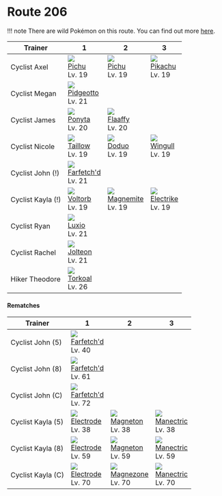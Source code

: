 # Route 206

!!! note
    There are wild Pokémon on this route. You can find out more [here](../../wild_pokemon/route_206/).


Trainer           | 1                                  | 2                                 | 3
---               | ---                                | ---                               | ---
Cyclist Axel      | ![][172]<br>[Pichu]<br>Lv. 19      | ![][172]<br>[Pichu]<br>Lv. 19     | ![][025]<br>[Pikachu]<br>Lv. 19
Cyclist Megan     | ![][017]<br>[Pidgeotto]<br>Lv. 21  | &nbsp;                            | &nbsp;
Cyclist James     | ![][077]<br>[Ponyta]<br>Lv. 20     | ![][180]<br>[Flaaffy]<br>Lv. 20   | &nbsp;
Cyclist Nicole    | ![][276]<br>[Taillow]<br>Lv. 19    | ![][084]<br>[Doduo]<br>Lv. 19     | ![][278]<br>[Wingull]<br>Lv. 19
Cyclist John (!)  | ![][083]<br>[Farfetch'd]<br>Lv. 21 | &nbsp;                            | &nbsp;
Cyclist Kayla (!) | ![][100]<br>[Voltorb]<br>Lv. 19    | ![][081]<br>[Magnemite]<br>Lv. 19 | ![][309]<br>[Electrike]<br>Lv. 19
Cyclist Ryan      | ![][404]<br>[Luxio]<br>Lv. 21      | &nbsp;                            | &nbsp;
Cyclist Rachel    | ![][135]<br>[Jolteon]<br>Lv. 21    | &nbsp;                            | &nbsp;
Hiker Theodore    | ![][324]<br>[Torkoal]<br>Lv. 26    | &nbsp;                            | &nbsp;

#### Rematches

Trainer           | 1                                  | 2                                 | 3
---               | ---                                | ---                               | ---
Cyclist John (5)  | ![][083]<br>[Farfetch'd]<br>Lv. 40 | &nbsp;                            | &nbsp;
Cyclist John (8)  | ![][083]<br>[Farfetch'd]<br>Lv. 61 | &nbsp;                            | &nbsp;
Cyclist John (C)  | ![][083]<br>[Farfetch'd]<br>Lv. 72 | &nbsp;                            | &nbsp;
Cyclist Kayla (5) | ![][101]<br>[Electrode]<br>Lv. 38  | ![][082]<br>[Magneton]<br>Lv. 38  | ![][310]<br>[Manectric]<br>Lv. 38
Cyclist Kayla (8) | ![][101]<br>[Electrode]<br>Lv. 59  | ![][082]<br>[Magneton]<br>Lv. 59  | ![][310]<br>[Manectric]<br>Lv. 59
Cyclist Kayla (C) | ![][101]<br>[Electrode]<br>Lv. 70  | ![][462]<br>[Magnezone]<br>Lv. 70 | ![][310]<br>[Manectric]<br>Lv. 70

[Pidgeotto]: ../../pokemon_changes/017/
[Pikachu]: ../../pokemon_changes/025/
[Ponyta]: ../../pokemon_changes/077/
[Magnemite]: ../../pokemon_changes/081/
[Magneton]: ../../pokemon_changes/082/
[Farfetch'd]: ../../pokemon_changes/083/
[Doduo]: ../../pokemon_changes/084/
[Voltorb]: ../../pokemon_changes/100/
[Electrode]: ../../pokemon_changes/101/
[Jolteon]: ../../pokemon_changes/135/
[Pichu]: ../../pokemon_changes/172/
[Flaaffy]: ../../pokemon_changes/180/
[Taillow]: ../../pokemon_changes/276/
[Wingull]: ../../pokemon_changes/278/
[Electrike]: ../../pokemon_changes/309/
[Manectric]: ../../pokemon_changes/310/
[Torkoal]: ../../pokemon_changes/324/
[Luxio]: ../../pokemon_changes/404/
[Magnezone]: ../../pokemon_changes/462/
[017]: ../img/pokemon/017.png
[025]: ../img/pokemon/025.png
[077]: ../img/pokemon/077.png
[081]: ../img/pokemon/081.png
[082]: ../img/pokemon/082.png
[083]: ../img/pokemon/083.png
[084]: ../img/pokemon/084.png
[100]: ../img/pokemon/100.png
[101]: ../img/pokemon/101.png
[135]: ../img/pokemon/135.png
[172]: ../img/pokemon/172.png
[180]: ../img/pokemon/180.png
[276]: ../img/pokemon/276.png
[278]: ../img/pokemon/278.png
[309]: ../img/pokemon/309.png
[310]: ../img/pokemon/310.png
[324]: ../img/pokemon/324.png
[404]: ../img/pokemon/404.png
[462]: ../img/pokemon/462.png

